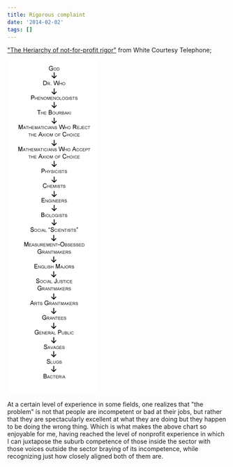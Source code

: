 ```yaml
---
title: Rigorous complaint
date: '2014-02-02'
tags: []
---
```


["The Heriarchy of not-for-profit rigor"](http://postcards.typepad.com/white_telephone/2014/02/the-hierarchy-of-not-for-profit-rigor.html) from White Courtesy Telephone;

![The hierarchy of rigor](/uploads/2014-02/The_Hierarchy_of_Rigor.jpg)

At a certain level of experience in some fields, one realizes that "the problem" is not that people are incompetent or bad at their jobs, but rather that they are spectacularly excellent at what they are doing but they happen to be doing the wrong thing. Which is what makes the above chart so enjoyable for me, having reached the level of nonprofit experience in which I can juxtapose the suburb competence of those inside the sector with those voices outside the sector braying of its incompetence, while recognizing just how closely aligned both of them are.
